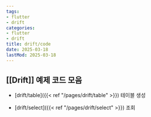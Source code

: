 ```yaml
---
tags:
- flutter
- drift
categories:
- flutter
- drift
title: drift/code
date: 2025-03-18
lastMod: 2025-03-18
---
```





## [[Drift]] 예제 코드 모음

  + [drift/table]({{< ref "/pages/drift/table" >}}) 테이블 생성

  + [drift/select]({{< ref "/pages/drift/select" >}}) 조회




